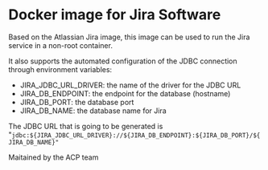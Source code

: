 # Docker image for Jira Software

Based on the Atlassian Jira image, this image can be used to run the Jira service in a non-root container.

It also supports the automated configuration of the JDBC connection through environment variables:

* JIRA_JDBC_URL_DRIVER: the name of the driver for the JDBC URL
* JIRA_DB_ENDPOINT: the endpoint for the database (hostname)
* JIRA_DB_PORT: the database port
* JIRA_DB_NAME: the database name for Jira

The JDBC URL that is going to be generated is "`jdbc:${JIRA_JDBC_URL_DRIVER}://${JIRA_DB_ENDPOINT}:${JIRA_DB_PORT}/${JIRA_DB_NAME}"`

Maitained by the ACP team
